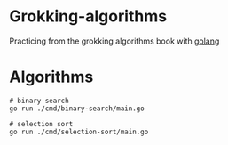# Grokking-algorithms

Practicing from the grokking algorithms book with [golang](https://go.dev)

# Algorithms

```shell
# binary search
go run ./cmd/binary-search/main.go

# selection sort
go run ./cmd/selection-sort/main.go
```
